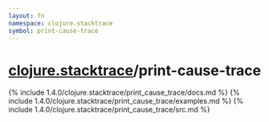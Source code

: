```yaml
---
layout: fn
namespace: clojure.stacktrace
symbol: print-cause-trace
---
```


# [clojure.stacktrace](../)/print-cause-trace

{% include 1.4.0/clojure.stacktrace/print_cause_trace/docs.md %}
{% include 1.4.0/clojure.stacktrace/print_cause_trace/examples.md %}
{% include 1.4.0/clojure.stacktrace/print_cause_trace/src.md %}

